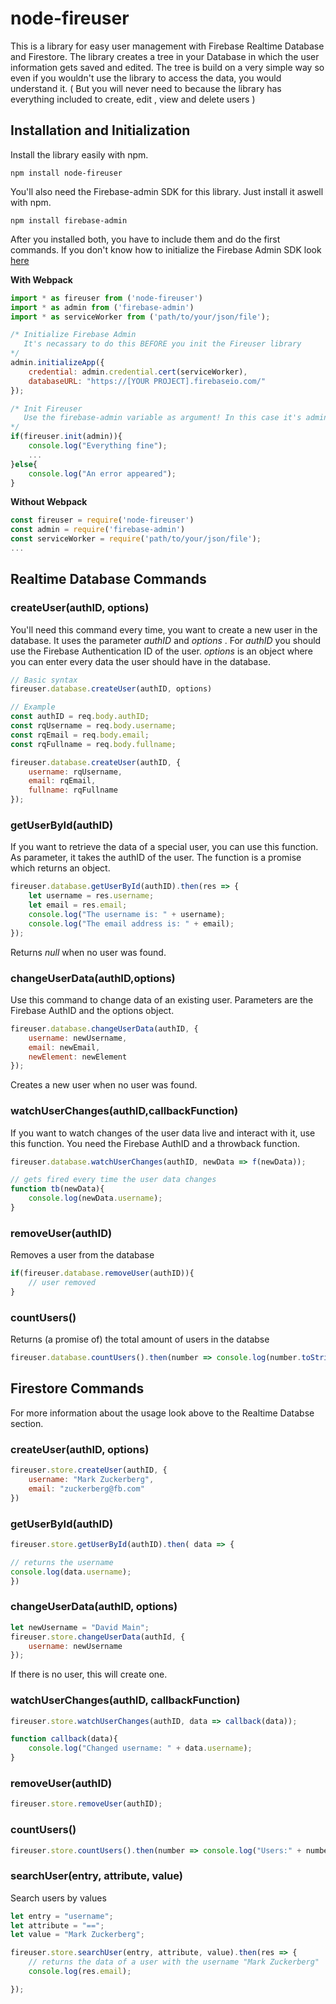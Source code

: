 # node-fireuser
This is a library for easy user management with Firebase Realtime Database and Firestore. The library creates a tree in your Database in which the user information gets saved and edited. The tree is build on a very simple way so even if you wouldn't use the library to access the data, you would understand it. ( But you will never need to because the library has everything included to create, edit , view and delete users )
## Installation and Initialization

Install the library easily with npm. 
```
npm install node-fireuser 
```
You'll also need the Firebase-admin SDK for this library. Just install it aswell with npm.
```
npm install firebase-admin
```



After you installed both, you have to include them and do the first commands. If you don't know how to initialize the Firebase Admin SDK look [here](https://firebase.google.com/docs/admin/setup)

**With Webpack**
```javascript
import * as fireuser from ('node-fireuser')
import * as admin from ('firebase-admin')
import * as serviceWorker from ('path/to/your/json/file');

/* Initialize Firebase Admin
   It's necassary to do this BEFORE you init the Fireuser library
*/
admin.initializeApp({
    credential: admin.credential.cert(serviceWorker),
    databaseURL: "https://[YOUR PROJECT].firebaseio.com/"
});

/* Init Fireuser
   Use the firebase-admin variable as argument! In this case it's admin
*/
if(fireuser.init(admin)){
    console.log("Everything fine");
    ...
}else{
    console.log("An error appeared");
}
```
**Without Webpack**
```javascript
const fireuser = require('node-fireuser')
const admin = require('firebase-admin')
const serviceWorker = require('path/to/your/json/file');
...
```

## Realtime Database Commands
### createUser(authID, options)
You'll need this command every time, you want to create a new user in the database. It uses the parameter *authID* and *options* . For *authID* you should use the Firebase Authentication ID of the user. *options* is an object where you can enter every data the user should have in the database.
```javascript
// Basic syntax
fireuser.database.createUser(authID, options)

// Example
const authID = req.body.authID;
const rqUsername = req.body.username;
const rqEmail = req.body.email;
const rqFullname = req.body.fullname;

fireuser.database.createUser(authID, {
    username: rqUsername,
    email: rqEmail,
    fullname: rqFullname
});
```
### getUserById(authID)
If you want to retrieve the data of a special user, you can use this function. As parameter, it takes the authID of the user. The function is a promise which returns an object.
```javascript
fireuser.database.getUserById(authID).then(res => {
    let username = res.username;
    let email = res.email;
    console.log("The username is: " + username);
    console.log("The email address is: " + email);
});
```
Returns *null* when no user was found.
### changeUserData(authID,options)
Use this command to change data of an existing user. Parameters are the Firebase AuthID and the options object.
```javascript
fireuser.database.changeUserData(authID, {
    username: newUsername,
    email: newEmail,
    newElement: newElement
});
```
Creates a new user when no user was found.
### watchUserChanges(authID,callbackFunction)
If you want to watch changes of the user data live and interact with it, use this function. You need the Firebase AuthID and a throwback function.
```javascript
fireuser.database.watchUserChanges(authID, newData => f(newData));

// gets fired every time the user data changes
function tb(newData){
    console.log(newData.username);
}
```
### removeUser(authID)
Removes a user from the database
```javascript
if(fireuser.database.removeUser(authID)){
    // user removed
}
```
### countUsers()
Returns (a promise of) the total amount of users in the databse
```javascript
fireuser.database.countUsers().then(number => console.log(number.toString()));
```

## Firestore Commands
For more information about the usage look above to the Realtime Databse section.

### createUser(authID, options)
```javascript
fireuser.store.createUser(authID, {
    username: "Mark Zuckerberg",
    email: "zuckerberg@fb.com"
})
```
### getUserById(authID)
```javascript   
fireuser.store.getUserById(authID).then( data => {

// returns the username
console.log(data.username);
})
```
### changeUserData(authID, options)
```javascript
let newUsername = "David Main";
fireuser.store.changeUserData(authId, {
    username: newUsername
});
```
If there is no user, this will create one.
### watchUserChanges(authID, callbackFunction)
```javascript
fireuser.store.watchUserChanges(authID, data => callback(data));

function callback(data){
    console.log("Changed username: " + data.username);
}
```
### removeUser(authID)
```javascript
fireuser.store.removeUser(authID);
```
### countUsers()
```javascript
fireuser.store.countUsers().then(number => console.log("Users:" + number.toString()));
```
### searchUser(entry, attribute, value)
Search users by values
```javascript
let entry = "username";
let attribute = "==";
let value = "Mark Zuckerberg";

fireuser.store.searchUser(entry, attribute, value).then(res => {
    // returns the data of a user with the username "Mark Zuckerberg"
    console.log(res.email);

});
```